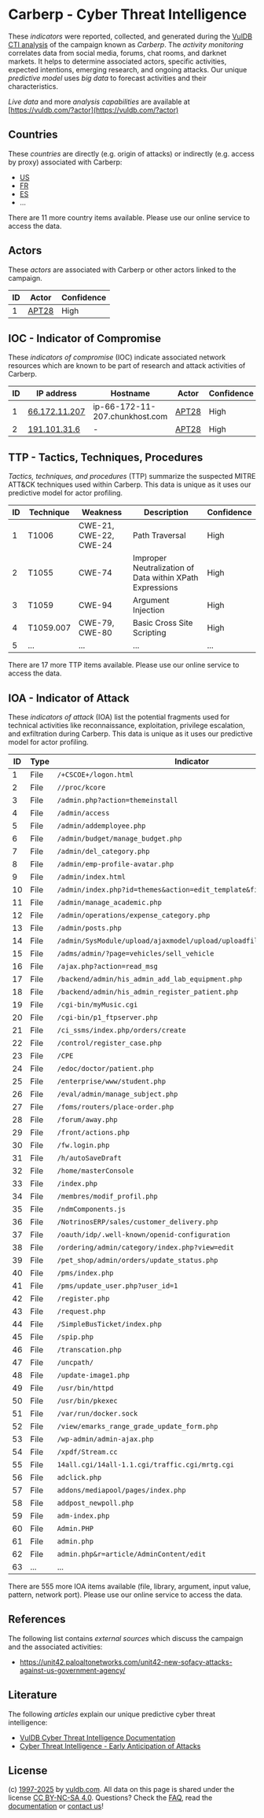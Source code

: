 # Carberp - Cyber Threat Intelligence

These _indicators_ were reported, collected, and generated during the [VulDB CTI analysis](https://vuldb.com/?kb.cti) of the campaign known as _Carberp_. The _activity monitoring_ correlates data from social media, forums, chat rooms, and darknet markets. It helps to determine associated actors, specific activities, expected intentions, emerging research, and ongoing attacks. Our unique _predictive model_ uses _big data_ to forecast activities and their characteristics.

_Live data_ and more _analysis capabilities_ are available at [https://vuldb.com/?actor](https://vuldb.com/?actor)

## Countries

These _countries_ are directly (e.g. origin of attacks) or indirectly (e.g. access by proxy) associated with Carberp:

* [US](https://vuldb.com/?country.us)
* [FR](https://vuldb.com/?country.fr)
* [ES](https://vuldb.com/?country.es)
* ...

There are 11 more country items available. Please use our online service to access the data.

## Actors

These _actors_ are associated with Carberp or other actors linked to the campaign.

ID | Actor | Confidence
-- | ----- | ----------
1 | [APT28](https://vuldb.com/?actor.apt28) | High

## IOC - Indicator of Compromise

These _indicators of compromise_ (IOC) indicate associated network resources which are known to be part of research and attack activities of Carberp.

ID | IP address | Hostname | Actor | Confidence
-- | ---------- | -------- | ----- | ----------
1 | [66.172.11.207](https://vuldb.com/?ip.66.172.11.207) | ip-66-172-11-207.chunkhost.com | [APT28](https://vuldb.com/?actor.apt28) | High
2 | [191.101.31.6](https://vuldb.com/?ip.191.101.31.6) | - | [APT28](https://vuldb.com/?actor.apt28) | High

## TTP - Tactics, Techniques, Procedures

_Tactics, techniques, and procedures_ (TTP) summarize the suspected MITRE ATT&CK techniques used within Carberp. This data is unique as it uses our predictive model for actor profiling.

ID | Technique | Weakness | Description | Confidence
-- | --------- | -------- | ----------- | ----------
1 | T1006 | CWE-21, CWE-22, CWE-24 | Path Traversal | High
2 | T1055 | CWE-74 | Improper Neutralization of Data within XPath Expressions | High
3 | T1059 | CWE-94 | Argument Injection | High
4 | T1059.007 | CWE-79, CWE-80 | Basic Cross Site Scripting | High
5 | ... | ... | ... | ...

There are 17 more TTP items available. Please use our online service to access the data.

## IOA - Indicator of Attack

These _indicators of attack_ (IOA) list the potential fragments used for technical activities like reconnaissance, exploitation, privilege escalation, and exfiltration during Carberp. This data is unique as it uses our predictive model for actor profiling.

ID | Type | Indicator | Confidence
-- | ---- | --------- | ----------
1 | File | `/+CSCOE+/logon.html` | High
2 | File | `//proc/kcore` | Medium
3 | File | `/admin.php?action=themeinstall` | High
4 | File | `/admin/access` | High
5 | File | `/admin/addemployee.php` | High
6 | File | `/admin/budget/manage_budget.php` | High
7 | File | `/admin/del_category.php` | High
8 | File | `/admin/emp-profile-avatar.php` | High
9 | File | `/admin/index.html` | High
10 | File | `/admin/index.php?id=themes&action=edit_template&filename=blog` | High
11 | File | `/admin/manage_academic.php` | High
12 | File | `/admin/operations/expense_category.php` | High
13 | File | `/admin/posts.php` | High
14 | File | `/admin/SysModule/upload/ajaxmodel/upload/uploadfilepath/sysmodule_1` | High
15 | File | `/adms/admin/?page=vehicles/sell_vehicle` | High
16 | File | `/ajax.php?action=read_msg` | High
17 | File | `/backend/admin/his_admin_add_lab_equipment.php` | High
18 | File | `/backend/admin/his_admin_register_patient.php` | High
19 | File | `/cgi-bin/myMusic.cgi` | High
20 | File | `/cgi-bin/p1_ftpserver.php` | High
21 | File | `/ci_ssms/index.php/orders/create` | High
22 | File | `/control/register_case.php` | High
23 | File | `/CPE` | Low
24 | File | `/edoc/doctor/patient.php` | High
25 | File | `/enterprise/www/student.php` | High
26 | File | `/eval/admin/manage_subject.php` | High
27 | File | `/foms/routers/place-order.php` | High
28 | File | `/forum/away.php` | High
29 | File | `/front/actions.php` | High
30 | File | `/fw.login.php` | High
31 | File | `/h/autoSaveDraft` | High
32 | File | `/home/masterConsole` | High
33 | File | `/index.php` | Medium
34 | File | `/membres/modif_profil.php` | High
35 | File | `/ndmComponents.js` | High
36 | File | `/NotrinosERP/sales/customer_delivery.php` | High
37 | File | `/oauth/idp/.well-known/openid-configuration` | High
38 | File | `/ordering/admin/category/index.php?view=edit` | High
39 | File | `/pet_shop/admin/orders/update_status.php` | High
40 | File | `/pms/index.php` | High
41 | File | `/pms/update_user.php?user_id=1` | High
42 | File | `/register.php` | High
43 | File | `/request.php` | Medium
44 | File | `/SimpleBusTicket/index.php` | High
45 | File | `/spip.php` | Medium
46 | File | `/transcation.php` | High
47 | File | `/uncpath/` | Medium
48 | File | `/update-image1.php` | High
49 | File | `/usr/bin/httpd` | High
50 | File | `/usr/bin/pkexec` | High
51 | File | `/var/run/docker.sock` | High
52 | File | `/view/emarks_range_grade_update_form.php` | High
53 | File | `/wp-admin/admin-ajax.php` | High
54 | File | `/xpdf/Stream.cc` | High
55 | File | `14all.cgi/14all-1.1.cgi/traffic.cgi/mrtg.cgi` | High
56 | File | `adclick.php` | Medium
57 | File | `addons/mediapool/pages/index.php` | High
58 | File | `addpost_newpoll.php` | High
59 | File | `adm-index.php` | High
60 | File | `Admin.PHP` | Medium
61 | File | `admin.php` | Medium
62 | File | `admin.php&r=article/AdminContent/edit` | High
63 | ... | ... | ...

There are 555 more IOA items available (file, library, argument, input value, pattern, network port). Please use our online service to access the data.

## References

The following list contains _external sources_ which discuss the campaign and the associated activities:

* https://unit42.paloaltonetworks.com/unit42-new-sofacy-attacks-against-us-government-agency/

## Literature

The following _articles_ explain our unique predictive cyber threat intelligence:

* [VulDB Cyber Threat Intelligence Documentation](https://vuldb.com/?kb.cti)
* [Cyber Threat Intelligence - Early Anticipation of Attacks](https://www.scip.ch/en/?labs.20201022)

## License

(c) [1997-2025](https://vuldb.com/?kb.changelog) by [vuldb.com](https://vuldb.com/?kb.about). All data on this page is shared under the license [CC BY-NC-SA 4.0](https://creativecommons.org/licenses/by-nc-sa/4.0/). Questions? Check the [FAQ](https://vuldb.com/?kb.faq), read the [documentation](https://vuldb.com/?kb) or [contact us](https://vuldb.com/?contact)!
